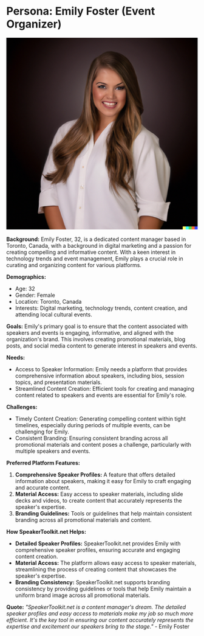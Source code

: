 # Persona: Emily Foster (Event Organizer)

![Emily Foster](images/emily-foster.png)

**Background:**
Emily Foster, 32, is a dedicated content manager based in Toronto, Canada, with a background in digital marketing and a passion for creating compelling and informative content. With a keen interest in technology trends and event management, Emily plays a crucial role in curating and organizing content for various platforms.

**Demographics:**
- Age: 32
- Gender: Female
- Location: Toronto, Canada
- Interests: Digital marketing, technology trends, content creation, and attending local cultural events.

**Goals:**
Emily's primary goal is to ensure that the content associated with speakers and events is engaging, informative, and aligned with the organization's brand. This involves creating promotional materials, blog posts, and social media content to generate interest in speakers and events.

**Needs:**
- Access to Speaker Information: Emily needs a platform that provides comprehensive information about speakers, including bios, session topics, and presentation materials.
- Streamlined Content Creation: Efficient tools for creating and managing content related to speakers and events are essential for Emily's role.

**Challenges:**
- Timely Content Creation: Generating compelling content within tight timelines, especially during periods of multiple events, can be challenging for Emily.
- Consistent Branding: Ensuring consistent branding across all promotional materials and content poses a challenge, particularly with multiple speakers and events.

**Preferred Platform Features:**
1. **Comprehensive Speaker Profiles:** A feature that offers detailed information about speakers, making it easy for Emily to craft engaging and accurate content.
2. **Material Access:** Easy access to speaker materials, including slide decks and videos, to create content that accurately represents the speaker's expertise.
3. **Branding Guidelines:** Tools or guidelines that help maintain consistent branding across all promotional materials and content.

**How SpeakerToolkit.net Helps:**
- **Detailed Speaker Profiles:** SpeakerToolkit.net provides Emily with comprehensive speaker profiles, ensuring accurate and engaging content creation.
- **Material Access:** The platform allows easy access to speaker materials, streamlining the process of creating content that showcases the speaker's expertise.
- **Branding Consistency:** SpeakerToolkit.net supports branding consistency by providing guidelines or tools that help Emily maintain a uniform brand image across all promotional materials.

**Quote:**
*"SpeakerToolkit.net is a content manager's dream. The detailed speaker profiles and easy access to materials make my job so much more efficient. It's the key tool in ensuring our content accurately represents the expertise and excitement our speakers bring to the stage."* - Emily Foster
